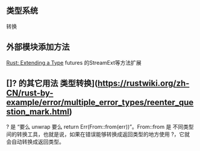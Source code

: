 ## 类型系统

转换

## 外部模块添加方法

[Rust: Extending a Type](https://cmcenroe.me/2016/08/22/rust-extending-type.html)
futures 的StreamExt等方法扩展



## []? 的其它用法 类型转换](https://rustwiki.org/zh-CN/rust-by-example/error/multiple_error_types/reenter_question_mark.html)

? 是 “要么 unwrap 要么 return Err(From::from(err))”。From::from 是 不同类型间的转换工具，也就是说，如果在错误能够转换成返回类型的地方使用 ?，它就 会自动转换成返回类型。
